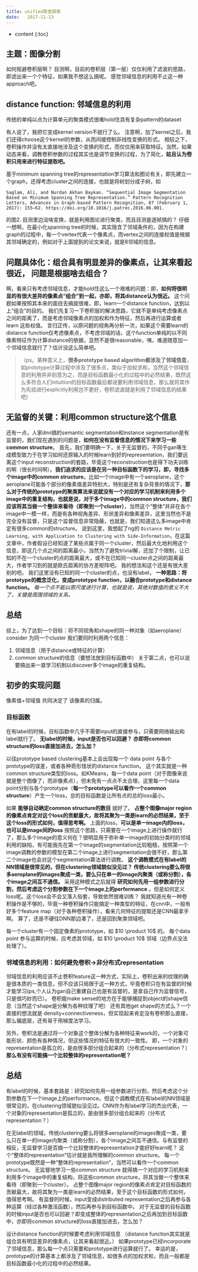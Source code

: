 ```yaml
--- 
title: unified聚类探索
date:   2017-11-13
---
```




* content
{:toc}


##  主题：图像分割
如何规避卷积层啊？
目测啊，目前的卷积层（第一层）仅仅利用了滤波的思路，即滤出来一个个特征，如果我不想这么搞呢。
感觉邻域信息的利用不止这一种approach吧。

## distance function: 邻域信息的利用
传统的单纯以点为计算单元的聚类模式很难hold住具有复杂pattern的dataset

有人说了，我把它变成kernel version不就行了么。
注意啊，加了kernel之后，我们还得choose这个kernel的参数，从而间接控制非线性变换的形式。
相较之下，卷积操作并没有太直接地涉及这个变换的形式，而仅仅用来获取特征。当然，如果动态来看，调教卷积参数的过程其实也是调节变换的过程，为了简化，__姑且认为卷积只用来进行特征提取吧。__

基于minimum spanning tree的representation学习算法和图论有关，即先建立一个graph，还得考虑cluster之间的连接，也就是将树划分成子树，如
```
Saglam, Ali, and Nurdan Akhan Baykan. “Sequential Image Segmentation Based on Minimum Spanning Tree Representation.” Pattern Recognition Letters, Advances in Graph-based Pattern Recognition, 87 (February 1, 2017): 155–62. https://doi.org/10.1016/j.patrec.2016.06.001.
```
的图2. 目测里边没啥变换，就是利用图论进行聚类，而且目测是逐帧搞的？
仔细一想啊，在最小化spanning tree的时候，其实隐含了邻域条件的，因为在构建graph的过程中，每一个vertex代表一个像素点，而vertex之间的连接权值是根据其邻域确定的，例如对于上面提到的论文来说，就是8邻域的信息。

## 问题具体化：组合具有明显差异的像素点，让其来看起很近， 问题是根据啥去组合？
啊，看来只有考虑邻域信息，才能hold住这么一个艰难的问题：即，__如何将很明显的有很大差异的像素点“组合”到一起，亦即，将其distance认为很近。__
这个问题如果按照其本来的面目去搞就很难，即，learn一个distance function，达到以上“组合”的目的。
我们先复习一下卷积层的解决思路，它就不是单纯考虑像素点之间的距离了，而是考虑邻域像素点的加权和作为特征，然后再进行运算或者 learn 这些权值。
言归正传，以原问题的视角再分析一次，如果这个需要learn的distance function仅考虑像素点，不考虑邻域的话，这个function单纯的以不同像素特征作为计算distance的依据，显然不是很reasonable，咦，难道随意加一个邻域信息就行了？估计没这么简单吧。
>（ps。某种意义上，__很多prototype based algorithm都涉及了邻域信息__，如prototype计算过程中涉及了很多点，类似于加权求和，当然这个邻域信息的利用并非刻意为之，而是目标函数最小化的过程中的必然结果，既然这么多符合人们intuition的目标函数最后都说要利用邻域信息，那么就将其作为先验进行explicitly利用岂不更好，卷积滤波就是利用了邻域信息的结果吧）

## 无监督的关键：利用common  structure这个信息
还有一点，人家dnn搞的semantic segmentation和instance segmentation是有监督的，我们现在遇到的问题是，__如何在没有监督信息的情况下来学习一些common  structure__。
首先，我们要明确一下，关于无监督的，不同于gan等生成模型致力于在学习如何还原输入的时候learn到好的representation，我们要远离这个input reconstruction的套路，毕竟这个reconstruction也是得下功夫训练的啊（很长时间啊）。__我们追求的应该是在另一种目标函数下的学习，即，寻找多个image中的common structure__。比如一个image中有一个aeroplane，这个aeroplane可能各个部分的像素值差异特别大，特别是还有复杂背景的情况下，__那么对于传统的prototype的聚类算法来说就没有一个对应的学习机制来利用多个image中的重复结构，也就是说，对于多个image中的common structure，我们应该将其当做一个整体来看待（即聚到一个cluster）__，当然这个“整体”并非在各个image中一模一样，而是有各种视角差异、形状差异和像素差异，这里当然也不是完全没有监督，只是这个监督信息非常隐蔽，也就是，我们知道这么多image中肯定有很多common的structure。 说到这里，我想起了ng的 `Distance Metric Learning, with Application to Clustering with Side-Information`，在这篇文章中，作者假设已经知道了某些点属于同一个cluster，然后最大化地利用这个信息，即这几个点之间的距离最小，当然为了避免trivial解，还加了个限制，让已知的不在一个cluster的点的距离最大，或不在已知同一cluster点之间的距离最大，作者学习到的就是欧氏距离的协方差矩阵吧。
我的想法和这个还是有很大差别的吧。
我们这里没有已知的同一个cluster的点，也没有label，
__一种思路：将prototype的概念泛化，变成prototype function，以融合prototype和distance function。__
_每一个点不能以原尺度进行计算，也就是说，其绝对数值的意义不大了，关键是周围领域的关系。_

## 总结
综上，为了达到一个目标：将不同视角和shape的同一种对象（如aeroplane）consider 为同一个cluster
我们要同时利用两个信息：
1. 邻域信息（用于distance或特征的计算）
2. common structure的信息（要想法放到目标函数中）
关于第二点，也可以说要搞出来一直学习机制以discover多个image的重复结构。

## 初步的实现问题
像素值+邻域值 共同决定了 该像素的归属。
### 目标函数
在有label的时候，目标函数中几乎不需要input的直接参与，只需要网络输出和label就行了。
__无label的时候，input是否也可以回避？__
__亦即将common structure的loss直接加进去，怎么加？__

以往prototype based clustering基本上会出现每一个 data point 与各个prototype的误差，或者各种奇形怪状的distance function。
这个其实就是一种common structure类型的loss。如KMeans，每一个data point（对于图像来说就是整个图像了，而非像素点），但未免有一点点不太合理，这里每一个data point分别与各个prototype（__每一个prototype可以看作一个common structure__）产生一个loss，总的目标函数是让所有点的总的loss最小。

如果 __能够自动确定common structure的数目__ 就好了。
__占整个图像major region的像素点肯定对这个loss的贡献最大，故将其聚为一类是learn的必然结果，至于这个loss的形式如何，值得思考啊。__
上面的loss，__可以是单一image内的loss，也可以是image间的loss__
按照这个思路，只需要在一个image上进行操作就行了，那么多个image的意义何在？很明显用于弥补单一image的初始分类时的邻域利用的缺陷，有可能我先在第一个image的segmentation比较粗糙，按照第一个image调教的参数的模型在第二个image上进行segmentation会很不好，那么第二个image也会对这个segmentation算法进行调教。
__这个调教模式在有label的NN领域是很常见的，但在clustering领域貌似没见过？__
__传统clustering要么将很多aeroplane的images聚成一类，要么只在单一的image内聚类（或称分割），各个image之间互不通信。__
采用这种模式之后就得 __研究如何先用一组参数进行分割，然后考虑这个分割参数在下一个image上的performance__ 。但是如何定义loss呢。这个loss会不会又落入俗套，导致依然很难训练？
我就知道光有一种卷积操作是不够的，毕竟一种卷积操作只能搞定一种类型的特征，在cnn中，一般有好多个feature map（对于各种卷积操作），看来几何特征的提取还是CNN最拿手啊。
算了，还是不硬往DNN那边凑了，还是回到聚类领域吧。

每一个cluster有一个固定像素的prototype，如 $10 \product 10$ 的。 每个data point 参与运算的时候，应考虑其邻域，如 $10 \product 10$ 邻域（边界点没法处理了）。

### 邻域信息的利用：如何避免卷积->非分布式representation
邻域信息的利用应该不止卷积feature这一种方式，实际上，卷积出来的纹理的确是很本质的一类信息，但不应该只局限于这一种方式，毕竟卷积只在有监督的时候才能学习(ps,个人认为gan自己重建自己也是有监督的，是拿自己作为监督信号，只是很巧妙而已）。
卷积能make sense的地方在于能够捕捉到object的shape信息（当然这个shape是分解为各种纹理了吧）
还有其他get shape的方式么？一个直接的想法就是 density+connectiveness，但实现起来肯定没有卷积那么直接，那么偏底层，还有易于用梯度法学习。

另外，卷积法是通过将一个对象这个整体分解为各种特征来work的，一个对象可能形状、颜色有各种情况，但这些情况的特征有很大的一致性。
即，一个对象的representation是孤立的，是由很多部分组合起来的（分布式representation？）
__那么有没有可能搞一个比较整体的representation呢？__

## 总结
有label的时候，基本套路是：研究如何先用一组参数进行分割，然后考虑这个分割参数在下一个image上的performance。但这个调教模式在有label的NN领域是很常见的，在clustering领域貌似没见过。CNN作为有label学习的杰出代表，一个对象的representation是孤立的，是由很多部分组合起来的（分布式representation？）

在无label的领域，传统clustering要么将很多aeroplane的images聚成一类，要么只在单一的image内聚类（或称分割），各个image之间互不通信。与有监督的相反，无监督学习是否搞一个比较整体的representation才能好好learn呢？
这个“整体的representation”估计就是我所理解的common structure。
每一个prototype既然是一种“整体的representation”，当然可以看作一个common structure。
无监督地学习一些common  structure
就得搞一个对应的学习机制来利用多个image中的重复结构，将这些common structure，将其当做一个整体来看待（即聚到一个cluster）。
占整个图像major region的像素点肯定对目标函数的贡献最大，故将其聚为一类是learn的必然结果，至于这个目标函数的形式如何，值得思考啊。
有监督的时候，input变成distributed representation之后再参与各种运算（经过各种激活函数），然后再参与到目标函数中。
对于无监督的目标函数的时候input是否也可以回避？即变成整体的representation之后再加到目标函数中，亦即将common structure的loss直接加进去，怎么加？

设计distance function的时候要考虑利用邻域信息
（distance function其实就是组合具有明显差异的像素点，让其来看起很近。）
如果prototype已经incorporate了邻域信息，那么每一个点只需要和prototype进行运算就行了。
幸运的是，prototype的计算基本上都涉及了邻域信息，如很多点的加权求和，而且一般都是目标函数最小化的过程中的必然结果。
